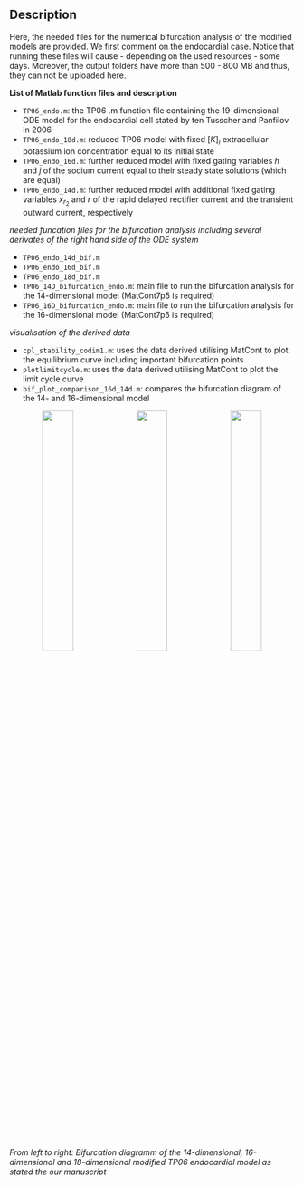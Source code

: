 ## Description

Here, the needed files for the numerical bifurcation analysis of the modified models are provided. We first comment on the endocardial case. Notice that running these files will cause - depending on the used resources - some days. Moreover, the output folders have more than 500 - 800 MB and thus, they can not be uploaded here.

**List of Matlab function files and description**
- `TP06_endo.m`: the TP06 .m function file containing the 19-dimensional ODE model for the endocardial cell stated by ten Tusscher and Panfilov in 2006
- `TP06_endo_18d.m`: reduced TP06 model with fixed $[K]_i$ extracellular potassium ion concentration equal to its initial state
- `TP06_endo_16d.m`: further reduced model with fixed gating variables $h$ and $j$ of the sodium current equal to their steady state solutions (which are equal)
- `TP06_endo_14d.m`: further reduced model with additional fixed gating variables $x_{r_2}$ and $r$ of the rapid delayed rectifier current and the transient outward current, respectively
  
*needed funcation files for the bifurcation analysis including several derivates of the right hand side of the ODE system*
- `TP06_endo_14d_bif.m` 
- `TP06_endo_16d_bif.m`
- `TP06_endo_18d_bif.m`
- `TP06_14D_bifurcation_endo.m`: main file to run the bifurcation analysis for the 14-dimensional model (MatCont7p5 is required)
- `TP06_16D_bifurcation_endo.m`: main file to run the bifurcation analysis for the 16-dimensional model (MatCont7p5 is required)

*visualisation of the derived data*
- `cpl_stability_codim1.m`: uses the data derived utilising MatCont to plot the equilibrium curve including important bifurcation points
- `plotlimitcycle.m`: uses the data derived utilising MatCont to plot the limit cycle curve
- `bif_plot_comparison_16d_14d.m`: compares the bifurcation diagram of the 14- and 16-dimensional model

<p align="center">
<img src="https://github.com/andreerhardt/cardiac-dynamics-of-the-TP06-model-with-focus-on-EADs/blob/main/media/bif_plot_14d.png" width="33%"/><img src="https://github.com/andreerhardt/cardiac-dynamics-of-the-TP06-model-with-focus-on-EADs/blob/main/media/bif_plot_16d.png" width="33%"/><img src="https://github.com/andreerhardt/cardiac-dynamics-of-the-TP06-model-with-focus-on-EADs/blob/main/media/bif_plot_18d.png" width="33%"/>
  
  _From left to right: Bifurcation diagramm of the 14-dimensional, 16-dimensional and 18-dimensional modified TP06 endocardial model as stated the our manuscript_
</p>
